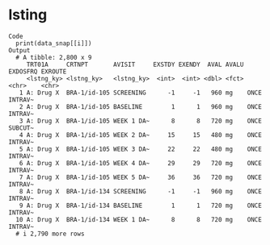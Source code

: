 # lsting

    Code
      print(data_snap[[i]])
    Output
      # A tibble: 2,800 x 9
         TRT01A     CRTNPT       AVISIT     EXSTDY EXENDY  AVAL AVALU EXDOSFRQ EXROUTE
         <lstng_ky> <lstng_ky>   <lstng_ky>  <int>  <int> <dbl> <fct> <chr>    <chr>  
       1 A: Drug X  BRA-1/id-105 SCREENING      -1     -1   960 mg    ONCE     INTRAV~
       2 A: Drug X  BRA-1/id-105 BASELINE        1      1   960 mg    ONCE     INTRAV~
       3 A: Drug X  BRA-1/id-105 WEEK 1 DA~      8      8   720 mg    ONCE     SUBCUT~
       4 A: Drug X  BRA-1/id-105 WEEK 2 DA~     15     15   480 mg    ONCE     INTRAV~
       5 A: Drug X  BRA-1/id-105 WEEK 3 DA~     22     22   480 mg    ONCE     INTRAV~
       6 A: Drug X  BRA-1/id-105 WEEK 4 DA~     29     29   720 mg    ONCE     INTRAV~
       7 A: Drug X  BRA-1/id-105 WEEK 5 DA~     36     36   720 mg    ONCE     INTRAV~
       8 A: Drug X  BRA-1/id-134 SCREENING      -1     -1   960 mg    ONCE     INTRAV~
       9 A: Drug X  BRA-1/id-134 BASELINE        1      1   720 mg    ONCE     INTRAV~
      10 A: Drug X  BRA-1/id-134 WEEK 1 DA~      8      8   720 mg    ONCE     INTRAV~
      # i 2,790 more rows

